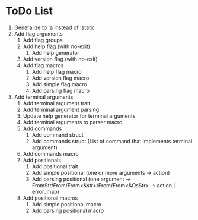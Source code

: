 # ToDo List
 1. Generalize to 'a instead of 'static
 2. Add flag arguments
     1. Add flag groups
     2. Add help flag (with no-exit)
         1. Add help generator
     3. Add version flag (with no-exit)
     4. Add flag macros
         1. Add help flag macro
         2. Add version flag macro
         3. Add simple flag macro
         4. Add parsing flag macro
 3. Add terminal arguments
     1. Add terminal argument trait
     2. Add terminal argument parsing
     3. Update help generator for terminal arguments
     4. Add terminal arguments to parser macro
     5. Add commands
         1. Add command struct
         2. Add commands struct (List of command that implements terminal argument)
     6. Add commands macro
     7. Add positionals
         1. Add positional trait
         2. Add simple positional (one or more arguments -> action)
         3. Add parsing positional (one argument -> FromStr/From<String>/From<&str>/From<OsString>/From<&OsStr> -> action | error_map)
     8. Add positional macros
         1. Add simple positional macro
         2. Add parsing positional macro